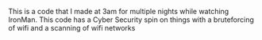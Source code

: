 This is a code that I made at 3am for multiple nights while watching IronMan.
This code has a Cyber Security spin on things with a bruteforcing of wifi and a scanning of wifi networks
